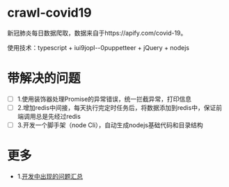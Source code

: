# crawl-covid19
新冠肺炎每日数据爬取，数据来自于https://apify.com/covid-19。

使用技术：typescript + iui9jopl--0puppetteer + jQuery + nodejs


# 带解决的问题
- [ ] 1.使用装饰器处理Promise的异常错误，统一拦截异常，打印信息
- [ ] 2.增加redis中间接，每天执行完定时任务后，将数据添加到redis中，保证前端调用总是先经过redis
- [ ] 3.开发一个脚手架（node Cli），自动生成nodejs基础代码和目录结构

# 更多
- 1.[开发中出现的问题汇总](./doc/issue.md)